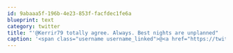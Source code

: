 ```yaml
---
id: 9abaaa5f-196b-4e23-853f-facfdec1fe6a
blueprint: text
category: twitter
title: "'@Kerrir79 totally agree. Always. Best nights are unplanned"
caption: '<span class="username username_linked">@<a href="https://twitter.com/Kerrir79" title="Kerri Ross">Kerrir79</a></span> totally agree. Always. Best nights are unplanned'
---
```

